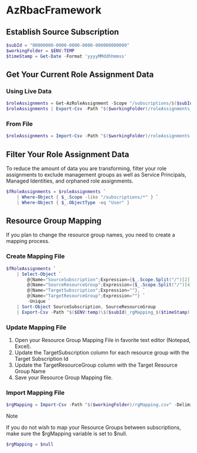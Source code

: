 # AzRbacFramework
 
## Establish Source Subscription

```powershell
$subId = "00000000-0000-0000-0000-000000000000"
$workingFolder = $ENV:TEMP
$timeStamp = Get-Date -Format 'yyyyMMddhhmmss'
```

## Get Your Current Role Assignment Data

### Using Live Data
```powershell
$roleAssignments = Get-AzRoleAssignment -Scope "/subscriptions/$($subId)"
$roleAssignments | Export-Csv -Path "$($workingFolder)/roleAssignments_$($timeStamp).csv" -Delimeter "," -NoTypeInformation -NoClobber
```

### From File
```powershell
$roleAssignments = Import-Csv -Path "$($workingFolder)/roleAssignments.csv" -Delimeter ","
```

## Filter Your Role Assignment Data
To reduce the amount of data you are transforming, filter your role assignments to exclude management groups as well as Service Principals, Managed Identities, and orphaned role assignments.

```powershell
$fRoleAssignments = $roleAssignments `
    | Where-Object { $_.Scope -like "/subscriptions/*" } `
    | Where-Object { $_.ObjectType -eq "User" }
```

## Resource Group Mapping

If you plan to change the resource group names, you need to create a mapping process.

### Create Mapping File

```powershell
$fRoleAssignments `
    | Select-Object `
        @{Name="SourceSubscription";Expression={$_.Scope.Split("/")[2].ToLower()}}, `
        @{Name="SourceResourceGroup";Expression={$_.Scope.Split("/")[4].ToLower()}}, `
        @{Name="TargetSubscription";Expression=""}, `
        @{Name="TargetResourceGroup";Expression=""} `
        -Unique `
    | Sort-Object SourceSubscription, SourceResourceGroup
    | Export-Csv -Path "$($ENV:temp)\$($subId)_rgMapping_$($timeStamp).csv" -Delimiter "," -NoTypeInformation -NoClobber
```

### Update Mapping File

1. Open your Resource Group Mapping File in favorite text editor (Notepad, Excel).
2. Update the TargetSubscription column for each resource group with the Target Subscription Id
3. Update the TargetResourceGroup column with the Target Resource Group Name
4. Save your Resource Group Mapping file.

### Import Mapping File

```powershell
$rgMapping = Import-Csv -Path "$($workingFolder)/rgMapping.csv" -Delimiter ","
```

> [!NOTE]
> If you do not wish to map your Resource Groups between subscriptions, make sure the $rgMapping variable is set to $null.
> ```powershell
> $rgMapping = $null
> ```